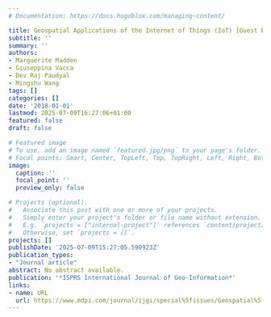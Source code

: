 ```yaml
---
# Documentation: https://docs.hugoblox.com/managing-content/

title: Geospatial Applications of the Internet of Things (IoT) [Guest Editors]
subtitle: ''
summary: ''
authors:
- Marguerite Madden
- Giuseppina Vacca
- Dev Raj Paudyal
- Mingshu Wang
tags: []
categories: []
date: '2018-01-01'
lastmod: 2025-07-09T16:27:06+01:00
featured: false
draft: false

# Featured image
# To use, add an image named `featured.jpg/png` to your page's folder.
# Focal points: Smart, Center, TopLeft, Top, TopRight, Left, Right, BottomLeft, Bottom, BottomRight.
image:
  caption: ''
  focal_point: ''
  preview_only: false

# Projects (optional).
#   Associate this post with one or more of your projects.
#   Simply enter your project's folder or file name without extension.
#   E.g. `projects = ["internal-project"]` references `content/project/deep-learning/index.md`.
#   Otherwise, set `projects = []`.
projects: []
publishDate: '2025-07-09T15:27:05.590923Z'
publication_types:
- "Journal article"
abstract: No abstract available.
publication: '*ISPRS International Journal of Geo-Information*'
links:
- name: URL
  url: https://www.mdpi.com/journal/ijgi/special%5fissues/Geospatial%5fIoT
---
```

